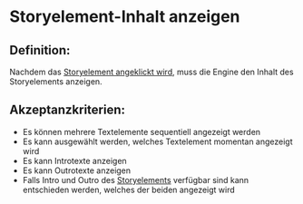 # Storyelement-Inhalt anzeigen


## Definition:
Nachdem das [Storyelement angeklickt wird](EWE0039.md), muss die Engine den Inhalt des Storyelements anzeigen.


## Akzeptanzkriterien:
- Es können mehrere Textelemente sequentiell angezeigt werden
- Es kann ausgewählt werden, welches Textelement momentan angezeigt wird
- Es kann Introtexte anzeigen
- Es kann Outrotexte anzeigen
- Falls Intro und Outro des [Storyelements](Storyelement-GE.md) verfügbar sind kann entschieden werden, welches der beiden angezeigt wird